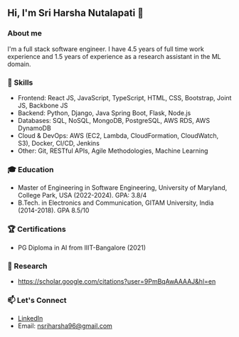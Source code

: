 ## Hi, I'm Sri Harsha Nutalapati 👋

<!--
**SriHarshaNutalapati/SriHarshaNutalapati** is a ✨ _special_ ✨ repository because its `README.md` (this file) appears on your GitHub profile.

Here are some ideas to get you started:

- 🔭 I’m currently working on ...
- 🌱 I’m currently learning ...
- 👯 I’m looking to collaborate on ...
- 🤔 I’m looking for help with ...
- 💬 Ask me about ...
- 📫 How to reach me: ...
- 😄 Pronouns: ...
- ⚡ Fun fact: ...
-->

### About me
I'm a full stack software engineer. I have 4.5 years of full time work experience and 1.5 years of experience as a research assistant in the ML domain. 

### 🚀 Skills
- Frontend: React JS, JavaScript, TypeScript, HTML, CSS, Bootstrap, Joint JS, Backbone JS
- Backend: Python, Django, Java Spring Boot, Flask, Node.js
- Databases: SQL, NoSQL, MongoDB, PostgreSQL, AWS RDS, AWS DynamoDB
- Cloud & DevOps: AWS (EC2, Lambda, CloudFormation, CloudWatch, S3), Docker, CI/CD, Jenkins
- Other: Git, RESTful APIs, Agile Methodologies, Machine Learning

### 🎓 Education
- Master of Engineering in Software Engineering, University of Maryland, College Park, USA (2022-2024). GPA: 3.8/4
- B.Tech. in Electronics and Communication, GITAM University, India (2014-2018). GPA 8.5/10

### 🏆 Certifications
- PG Diploma in AI from IIIT-Bangalore (2021)

### 🔎 Research
- https://scholar.google.com/citations?user=9PmBqAwAAAAJ&hl=en

### 📫 Let's Connect
- [LinkedIn](https://linkedin.com/in/nharsha96)
- Email: nsriharsha96@gmail.com




